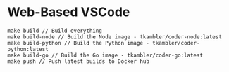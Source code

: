 # Web-Based VSCode

    make build // Build everything
    make build-node // Build the Node image - tkambler/coder-node:latest
    make build-python // Build the Python image - tkambler/coder-python:latest
    make build-go // Build the Go image - tkambler/coder-go:latest
    make push // Push latest builds to Docker hub
